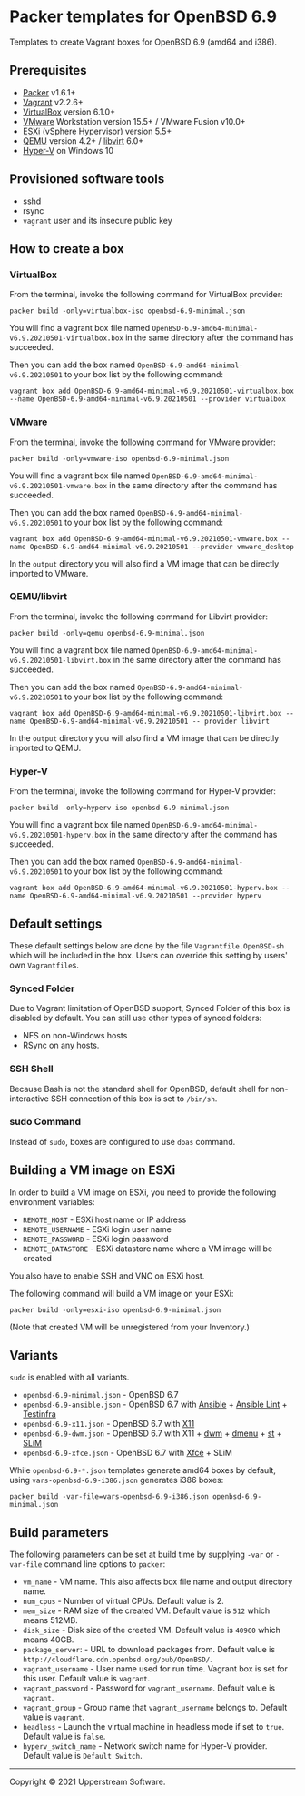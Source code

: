# Packer templates for OpenBSD 6.9

Templates to create Vagrant boxes for OpenBSD 6.9 (amd64 and i386).

## Prerequisites

* [Packer][] v1.6.1+
* [Vagrant][] v2.2.6+
* [VirtualBox][] version 6.1.0+
* [VMware][] Workstation version 15.5+ / VMware Fusion v10.0+
* [ESXi][] (vSphere Hypervisor) version 5.5+
* [QEMU][] version 4.2+ / [libvirt][] 6.0+
* [Hyper-V][] on Windows 10

[ESXi]:
  http://www.vmware.com/products/vsphere-hypervisor
  "Free VMware vSphere Hypervisor, Free Virtualization (ESXi)"
[Hyper-V]:
  https://docs.microsoft.com/en-us/virtualization/hyper-v-on-windows/about/
  "Introduction to Hyper-V on Windows 10 | Microsoft Docs"
[libvirt]:
  https://libvirt.org/ "libvirt: The virtualization API"
[Packer]:
  https://www.packer.io/ "Packer by HashiCorp"
[QEMU]:
  https://www.qemu.org/ "QEMU"
[Vagrant]:
  https://www.vagrantup.com/ "Vagrant"
[VirtualBox]:
  https://www.virtualbox.org/ "Oracle VM VirtualBox"
[VMware]:
  http://www.vmware.com/
  "VMware Virtualization for Desktop &amp; Server, Application, Public &amp; Hybrid Clouds"

## Provisioned software tools

* sshd
* rsync
* `vagrant` user and its insecure public key

## How to create a box

### VirtualBox

From the terminal, invoke the following command for VirtualBox provider:

    packer build -only=virtualbox-iso openbsd-6.9-minimal.json

You will find a vagrant box file named `OpenBSD-6.9-amd64-minimal-v6.9.20210501-virtualbox.box`
in the same directory after the command has succeeded.

Then you can add the box named `OpenBSD-6.9-amd64-minimal-v6.9.20210501`
to your box list by the following command:

    vagrant box add OpenBSD-6.9-amd64-minimal-v6.9.20210501-virtualbox.box --name OpenBSD-6.9-amd64-minimal-v6.9.20210501 --provider virtualbox

### VMware

From the terminal, invoke the following command for VMware provider:

    packer build -only=vmware-iso openbsd-6.9-minimal.json

You will find a vagrant box file named `OpenBSD-6.9-amd64-minimal-v6.9.20210501-vmware.box`
in the same directory after the command has succeeded.

Then you can add the box named `OpenBSD-6.9-amd64-minimal-v6.9.20210501`
to your box list by the following command:

    vagrant box add OpenBSD-6.9-amd64-minimal-v6.9.20210501-vmware.box --name OpenBSD-6.9-amd64-minimal-v6.9.20210501 --provider vmware_desktop

In the `output` directory you will also find a VM image that can be
directly imported to VMware.

### QEMU/libvirt

From the terminal, invoke the following command for Libvirt provider:

    packer build -only=qemu openbsd-6.9-minimal.json

You will find a vagrant box file named `OpenBSD-6.9-amd64-minimal-v6.9.20210501-libvirt.box`
in the same directory after the command has succeeded.

Then you can add the box named `OpenBSD-6.9-amd64-minimal-v6.9.20210501`
to your box list by the following command:

    vagrant box add OpenBSD-6.9-amd64-minimal-v6.9.20210501-libvirt.box --name OpenBSD-6.9-amd64-minimal-v6.9.20210501 -- provider libvirt

In the `output` directory you will also find a VM image that can be
directly imported to QEMU.

### Hyper-V

From the terminal, invoke the following command for Hyper-V provider:

    packer build -only=hyperv-iso openbsd-6.9-minimal.json

You will find a vagrant box file named `OpenBSD-6.9-amd64-minimal-v6.9.20210501-hyperv.box`
in the same directory after the command has succeeded.

Then you can add the box named `OpenBSD-6.9-amd64-minimal-v6.9.20210501`
to your box list by the following command:

    vagrant box add OpenBSD-6.9-amd64-minimal-v6.9.20210501-hyperv.box --name OpenBSD-6.9-amd64-minimal-v6.9.20210501 --provider hyperv

## Default settings

These default settings below are done by the file
`Vagrantfile.OpenBSD-sh` which will be included in the box.  Users can
override this setting by users' own `Vagrantfile`s.

### Synced Folder

Due to Vagrant limitation of OpenBSD support, Synced Folder of this box
is disabled by default.
You can still use other types of synced folders:

* NFS on non-Windows hosts
* RSync on any hosts.

### SSH Shell

Because Bash is not the standard shell for OpenBSD, default shell for
non-interactive SSH connection of this box is set to `/bin/sh`.

### sudo Command

Instead of `sudo`, boxes are configured to use `doas` command.

## Building a VM image on ESXi

In order to build a VM image on ESXi, you need to provide the following
environment variables:

* `REMOTE_HOST` - ESXi host name or IP address
* `REMOTE_USERNAME` - ESXi login user name
* `REMOTE_PASSWORD` - ESXi login password
* `REMOTE_DATASTORE` - ESXi datastore name where a VM image will be
  created

You also have to enable SSH and VNC on ESXi host.

The following command will build a VM image on your ESXi:

    packer build -only=esxi-iso openbsd-6.9-minimal.json

(Note that created VM will be unregistered from your Inventory.)

## Variants

`sudo` is enabled with all variants.

* `openbsd-6.9-minimal.json` - OpenBSD 6.7
* `openbsd-6.9-ansible.json` - OpenBSD 6.7 with [Ansible][] +
  [Ansible Lint][] + [Testinfra][]
* `openbsd-6.9-x11.json` - OpenBSD 6.7 with [X11][]
* `openbsd-6.9-dwm.json` - OpenBSD 6.7 with X11 + [dwm][] + [dmenu][] +
  [st][] + [SLiM][]
* `openbsd-6.9-xfce.json` - OpenBSD 6.7 with [Xfce][] + SLiM

While `openbsd-6.9-*.json` templates generate amd64 boxes by default,
using `vars-openbsd-6.9-i386.json` generates i386 boxes:

    packer build -var-file=vars-openbsd-6.9-i386.json openbsd-6.9-minimal.json

[Ansible]: https://www.ansible.com/ "Ansible is Simple IT Automation"
[Ansible Lint]: https://docs.ansible.com/ansible-lint/
  "Ansible Lint Documentation &mdash; Ansible Documentation"
[dmenu]: http://tools.suckless.org/dmenu/ "dmenu | suckless.org tools"
[dwm]: http://dwm.suckless.org/
  "suckless.org dwm - dynamic window manager"
[SLiM]: https://sourceforge.net/projects/slim.berlios/
  "SLiM download | SourceForge.net"
[st]: http://st.suckless.org/ "suckless.org st - simple terminal"
[Testinfra]: https://testinfra.readthedocs.io/en/latest/
  "Testinfra test your infrastructure &#8212; testinfra 3.2.1.dev2+g672a064.d20191006 documentation"
[X11]: https://www.x.org/wiki/ "X.Org"
[Xfce]: http://www.xfce.org/ "Xfce Desktop Environment"

## Build parameters

The following parameters can be set at build time by supplying `-var` or
`-var-file` command line options to `packer`:

* `vm_name` - VM name.  This also affects box file name and output
  directory name.
* `num_cpus` - Number of virtual CPUs.  Default value is 2.
* `mem_size` - RAM size of the created VM.  Default value is `512`
  which means 512MB.
* `disk_size` - Disk size of the created VM.  Default value is `40960`
  which means 40GB.
* `package_server`: - URL to download packages from.  Default value is
  `http://cloudflare.cdn.openbsd.org/pub/OpenBSD/`.
* `vagrant_username` - User name used for run time.  Vagrant box is set
  for this user.  Default value is `vagrant`.
* `vagrant_password` - Password for `vagrant_username`.  Default value
  is `vagrant`.
* `vagrant_group` - Group name that `vagrant_username` belongs to.
  Default value is `vagrant`.
* `headless` - Launch the virtual machine in headless mode if set to
  `true`.  Default value is `false`.
* `hyperv_switch_name` - Network switch name for Hyper-V provider.
  Default value is `Default Switch`.

- - -

Copyright &copy; 2021 Upperstream Software.
